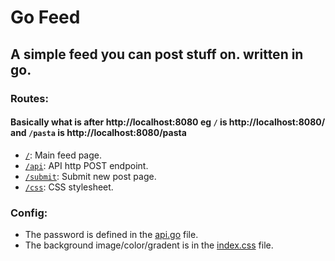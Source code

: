 # Go Feed
## A simple feed you can post stuff on. written in go.
### Routes:
#### Basically what is after http<span>://localhost:8080</span> eg `/` is http<span>://localhost:8080/</span> and `/pasta` is http<span>://localhost:8080/</span>pasta
- <a href="http://localhost:8080">`/`</a>: Main feed page.
- <a href="http://localhost:8080/api">`/api`</a>: API http POST endpoint.
- <a href="http://localhost:8080/submit">`/submit`</a>: Submit new post page.
- <a href="http://localhost:8080/css">`/css`</a>: CSS stylesheet.
### Config:
- The password is defined in the  [api.go](https://github.com/alwaysnur/go-feed/blob/main/api/api.go#L29) file.
- The background image/color/gradent is in the [index.css](https://github.com/alwaysnur/go-feed/blob/main/static_server/index.css#L13) file.
